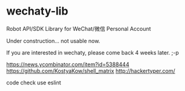 # wechaty-lib
Robot API/SDK Library for WeChat/微信 Personal Account

Under construction... not usable now. 

If you are interested in wechaty, please come back 4 weeks later. ;-p

https://news.ycombinator.com/item?id=5388444
https://github.com/KostyaKow/shell_matrix
http://hackertyper.com/

code check use eslint
